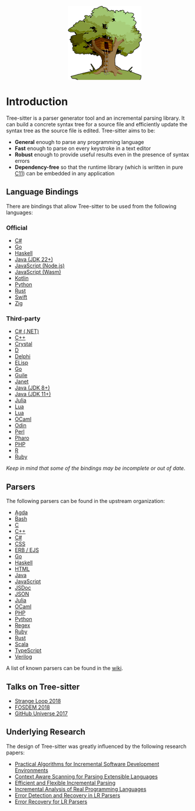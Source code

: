 <div style="display: flex; justify-content: center; margin-left: 32px;">
    <a href="./"><img src="assets/images/tree-sitter-small.png" width="200" height="200" alt="Tree-sitter logo" /></a>
</div>

# Introduction

Tree-sitter is a parser generator tool and an incremental parsing library. It can build a concrete syntax tree for a source
file and efficiently update the syntax tree as the source file is edited. Tree-sitter aims to be:

- **General** enough to parse any programming language
- **Fast** enough to parse on every keystroke in a text editor
- **Robust** enough to provide useful results even in the presence of syntax errors
- **Dependency-free** so that the runtime library (which is written in pure [C11](https://github.com/tree-sitter/tree-sitter/tree/master/lib)) can be embedded in any application

## Language Bindings

There are bindings that allow Tree-sitter to be used from the following languages:

### Official

- [C#](https://github.com/tree-sitter/csharp-tree-sitter)
- [Go](https://github.com/tree-sitter/go-tree-sitter)
- [Haskell](https://github.com/tree-sitter/haskell-tree-sitter)
- [Java (JDK 22+)](https://github.com/tree-sitter/java-tree-sitter)
- [JavaScript (Node.js)](https://github.com/tree-sitter/node-tree-sitter)
- [JavaScript (Wasm)](https://github.com/tree-sitter/tree-sitter/tree/master/lib/binding_web)
- [Kotlin](https://github.com/tree-sitter/kotlin-tree-sitter)
- [Python](https://github.com/tree-sitter/py-tree-sitter)
- [Rust](https://github.com/tree-sitter/tree-sitter/tree/master/lib/binding_rust)
- [Swift](https://github.com/tree-sitter/swift-tree-sitter)
- [Zig](https://github.com/tree-sitter/zig-tree-sitter)

### Third-party

- [C# (.NET)](https://github.com/zabbius/dotnet-tree-sitter)
- [C++](https://github.com/nsumner/cpp-tree-sitter)
- [Crystal](https://github.com/crystal-lang-tools/crystal-tree-sitter)
- [D](https://github.com/aminya/d-tree-sitter)
- [Delphi](https://github.com/modersohn/delphi-tree-sitter)
- [ELisp](https://www.gnu.org/software/emacs/manual/html_node/elisp/Parsing-Program-Source.html)
- [Go](https://github.com/alexaandru/go-tree-sitter-bare)
- [Guile](https://github.com/Z572/guile-ts)
- [Janet](https://github.com/sogaiu/janet-tree-sitter)
- [Java (JDK 8+)](https://github.com/bonede/tree-sitter-ng)
- [Java (JDK 11+)](https://github.com/seart-group/java-tree-sitter)
- [Julia](https://github.com/MichaelHatherly/TreeSitter.jl)
- [Lua](https://github.com/euclidianAce/ltreesitter)
- [Lua](https://github.com/xcb-xwii/lua-tree-sitter)
- [OCaml](https://github.com/semgrep/ocaml-tree-sitter-core)
- [Odin](https://github.com/laytan/odin-tree-sitter)
- [Perl](https://metacpan.org/pod/Text::Treesitter)
- [Pharo](https://github.com/Evref-BL/Pharo-Tree-Sitter)
- [PHP](https://github.com/soulseekah/ext-treesitter)
- [R](https://github.com/DavisVaughan/r-tree-sitter)
- [Ruby](https://github.com/Faveod/ruby-tree-sitter)

_Keep in mind that some of the bindings may be incomplete or out of date._

## Parsers

The following parsers can be found in the upstream organization:

- [Agda](https://github.com/tree-sitter/tree-sitter-agda)
- [Bash](https://github.com/tree-sitter/tree-sitter-bash)
- [C](https://github.com/tree-sitter/tree-sitter-c)
- [C++](https://github.com/tree-sitter/tree-sitter-cpp)
- [C#](https://github.com/tree-sitter/tree-sitter-c-sharp)
- [CSS](https://github.com/tree-sitter/tree-sitter-css)
- [ERB / EJS](https://github.com/tree-sitter/tree-sitter-embedded-template)
- [Go](https://github.com/tree-sitter/tree-sitter-go)
- [Haskell](https://github.com/tree-sitter/tree-sitter-haskell)
- [HTML](https://github.com/tree-sitter/tree-sitter-html)
- [Java](https://github.com/tree-sitter/tree-sitter-java)
- [JavaScript](https://github.com/tree-sitter/tree-sitter-javascript)
- [JSDoc](https://github.com/tree-sitter/tree-sitter-jsdoc)
- [JSON](https://github.com/tree-sitter/tree-sitter-json)
- [Julia](https://github.com/tree-sitter/tree-sitter-julia)
- [OCaml](https://github.com/tree-sitter/tree-sitter-ocaml)
- [PHP](https://github.com/tree-sitter/tree-sitter-php)
- [Python](https://github.com/tree-sitter/tree-sitter-python)
- [Regex](https://github.com/tree-sitter/tree-sitter-regex)
- [Ruby](https://github.com/tree-sitter/tree-sitter-ruby)
- [Rust](https://github.com/tree-sitter/tree-sitter-rust)
- [Scala](https://github.com/tree-sitter/tree-sitter-scala)
- [TypeScript](https://github.com/tree-sitter/tree-sitter-typescript)
- [Verilog](https://github.com/tree-sitter/tree-sitter-verilog)

A list of known parsers can be found in the [wiki](https://github.com/tree-sitter/tree-sitter/wiki/List-of-parsers).

## Talks on Tree-sitter

- [Strange Loop 2018](https://www.thestrangeloop.com/2018/tree-sitter---a-new-parsing-system-for-programming-tools.html)
- [FOSDEM 2018](https://www.youtube.com/watch?v=0CGzC_iss-8)
- [GitHub Universe 2017](https://www.youtube.com/watch?v=a1rC79DHpmY)

## Underlying Research

The design of Tree-sitter was greatly influenced by the following research papers:

- [Practical Algorithms for Incremental Software Development Environments](https://www2.eecs.berkeley.edu/Pubs/TechRpts/1997/CSD-97-946.pdf)
- [Context Aware Scanning for Parsing Extensible Languages](https://www-users.cse.umn.edu/~evw/pubs/vanwyk07gpce/vanwyk07gpce.pdf)
- [Efficient and Flexible Incremental Parsing](https://harmonia.cs.berkeley.edu/papers/twagner-parsing.pdf)
- [Incremental Analysis of Real Programming Languages](https://harmonia.cs.berkeley.edu/papers/twagner-glr.pdf)
- [Error Detection and Recovery in LR Parsers](https://web.archive.org/web/20240302031213/https://what-when-how.com/compiler-writing/bottom-up-parsing-compiler-writing-part-13)
- [Error Recovery for LR Parsers](https://apps.dtic.mil/sti/pdfs/ADA043470.pdf)
